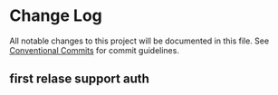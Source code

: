 # Change Log

All notable changes to this project will be documented in this file.
See [Conventional Commits](https://conventionalcommits.org) for commit guidelines.

## first relase support auth

